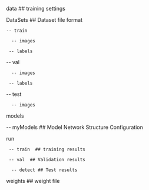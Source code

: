data   ## training settings
  
DataSets  ## Dataset file format

    -- train
  
      -- images
    
     -- labels
    
   -- val
  
      -- images
    
     -- labels
    
   -- test
  
      -- images
    
    
 models
 
   -- myModels ## Model Network Structure Configuration
  
  
  run 
  
     -- train  ## training results
    
     -- val  ## Validation results
    
      -- detect ## Test results
    

  weights ## weight file
  
